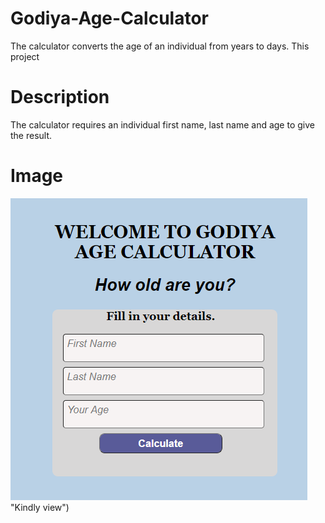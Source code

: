 # Godiya-Age-Calculator
The calculator converts the age of an individual from years to days. 
This project 
# Description
The calculator requires an individual first name, last name and age to give the result.
# Image
![Godiya_Age_Calculator_Image](age-calculator.PNG)"Kindly view")
